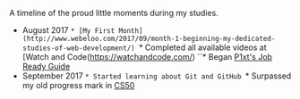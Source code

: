 A timeline of the proud little moments during my studies.

* August 2017
``* [My First Month](http://www.webeloo.com/2017/09/month-1-beginning-my-dedicated-studies-of-web-development/)
``* Completed all available videos at [Watch and Code(https://watchandcode.com/)
``* Began [P1xt's Job Ready Guide](https://github.com/P1xt/p1xt-guides/blob/master/job-ready.md)
* September 2017
``* Started learning about Git and GitHub
``* Surpassed my old progress mark in [CS50](https://www.edx.org/course/introduction-computer-science-harvardx-cs50x)